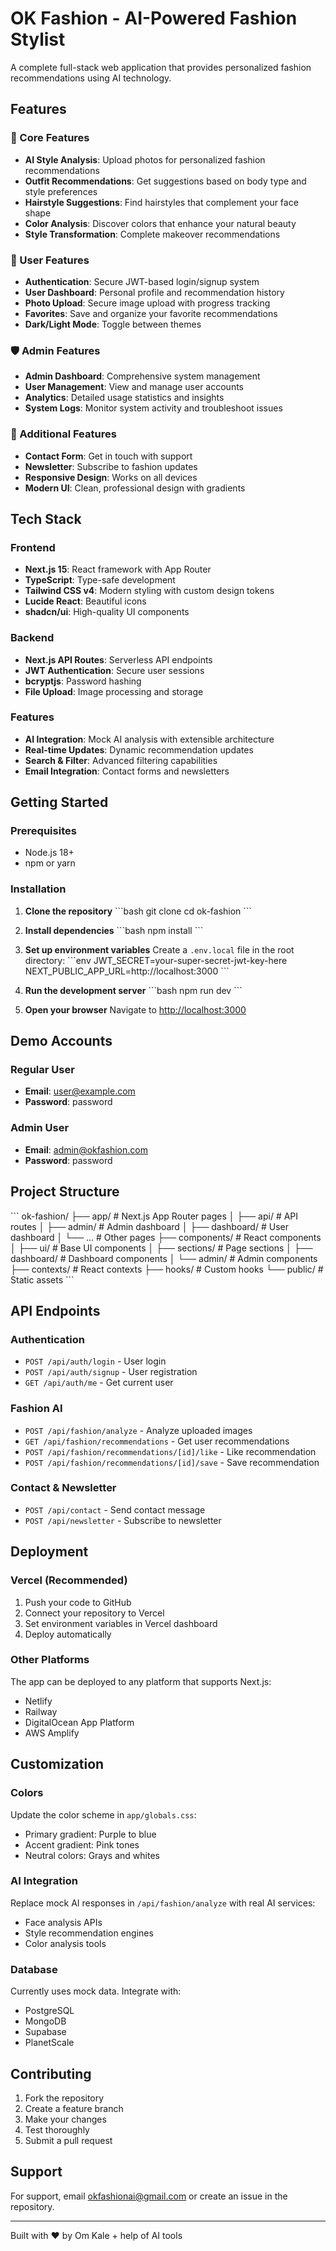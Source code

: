 # OK Fashion - AI-Powered Fashion Stylist

A complete full-stack web application that provides personalized fashion recommendations using AI technology.

## Features

### 🎨 Core Features
- **AI Style Analysis**: Upload photos for personalized fashion recommendations
- **Outfit Recommendations**: Get suggestions based on body type and style preferences
- **Hairstyle Suggestions**: Find hairstyles that complement your face shape
- **Color Analysis**: Discover colors that enhance your natural beauty
- **Style Transformation**: Complete makeover recommendations

### 👤 User Features
- **Authentication**: Secure JWT-based login/signup system
- **User Dashboard**: Personal profile and recommendation history
- **Photo Upload**: Secure image upload with progress tracking
- **Favorites**: Save and organize your favorite recommendations
- **Dark/Light Mode**: Toggle between themes

### 🛡️ Admin Features
- **Admin Dashboard**: Comprehensive system management
- **User Management**: View and manage user accounts
- **Analytics**: Detailed usage statistics and insights
- **System Logs**: Monitor system activity and troubleshoot issues

### 🌟 Additional Features
- **Contact Form**: Get in touch with support
- **Newsletter**: Subscribe to fashion updates
- **Responsive Design**: Works on all devices
- **Modern UI**: Clean, professional design with gradients

## Tech Stack

### Frontend
- **Next.js 15**: React framework with App Router
- **TypeScript**: Type-safe development
- **Tailwind CSS v4**: Modern styling with custom design tokens
- **Lucide React**: Beautiful icons
- **shadcn/ui**: High-quality UI components

### Backend
- **Next.js API Routes**: Serverless API endpoints
- **JWT Authentication**: Secure user sessions
- **bcryptjs**: Password hashing
- **File Upload**: Image processing and storage

### Features
- **AI Integration**: Mock AI analysis with extensible architecture
- **Real-time Updates**: Dynamic recommendation updates
- **Search & Filter**: Advanced filtering capabilities
- **Email Integration**: Contact forms and newsletters

## Getting Started

### Prerequisites
- Node.js 18+ 
- npm or yarn

### Installation

1. **Clone the repository**
   \`\`\`bash
   git clone <repository-url>
   cd ok-fashion
   \`\`\`

2. **Install dependencies**
   \`\`\`bash
   npm install
   \`\`\`

3. **Set up environment variables**
   Create a `.env.local` file in the root directory:
   \`\`\`env
   JWT_SECRET=your-super-secret-jwt-key-here
   NEXT_PUBLIC_APP_URL=http://localhost:3000
   \`\`\`

4. **Run the development server**
   \`\`\`bash
   npm run dev
   \`\`\`

5. **Open your browser**
   Navigate to [http://localhost:3000](http://localhost:3000)

## Demo Accounts

### Regular User
- **Email**: user@example.com
- **Password**: password

### Admin User
- **Email**: admin@okfashion.com
- **Password**: password

## Project Structure

\`\`\`
ok-fashion/
├── app/                    # Next.js App Router pages
│   ├── api/               # API routes
│   ├── admin/             # Admin dashboard
│   ├── dashboard/         # User dashboard
│   └── ...                # Other pages
├── components/            # React components
│   ├── ui/               # Base UI components
│   ├── sections/         # Page sections
│   ├── dashboard/        # Dashboard components
│   └── admin/            # Admin components
├── contexts/             # React contexts
├── hooks/                # Custom hooks
└── public/               # Static assets
\`\`\`

## API Endpoints

### Authentication
- `POST /api/auth/login` - User login
- `POST /api/auth/signup` - User registration
- `GET /api/auth/me` - Get current user

### Fashion AI
- `POST /api/fashion/analyze` - Analyze uploaded images
- `GET /api/fashion/recommendations` - Get user recommendations
- `POST /api/fashion/recommendations/[id]/like` - Like recommendation
- `POST /api/fashion/recommendations/[id]/save` - Save recommendation

### Contact & Newsletter
- `POST /api/contact` - Send contact message
- `POST /api/newsletter` - Subscribe to newsletter

## Deployment

### Vercel (Recommended)
1. Push your code to GitHub
2. Connect your repository to Vercel
3. Set environment variables in Vercel dashboard
4. Deploy automatically

### Other Platforms
The app can be deployed to any platform that supports Next.js:
- Netlify
- Railway
- DigitalOcean App Platform
- AWS Amplify

## Customization

### Colors
Update the color scheme in `app/globals.css`:
- Primary gradient: Purple to blue
- Accent gradient: Pink tones
- Neutral colors: Grays and whites

### AI Integration
Replace mock AI responses in `/api/fashion/analyze` with real AI services:
- Face analysis APIs
- Style recommendation engines
- Color analysis tools

### Database
Currently uses mock data. Integrate with:
- PostgreSQL
- MongoDB
- Supabase
- PlanetScale

## Contributing

1. Fork the repository
2. Create a feature branch
3. Make your changes
4. Test thoroughly
5. Submit a pull request



## Support

For support, email okfashionai@gmail.com or create an issue in the repository.

---

Built with ❤️ by Om Kale + help of AI tools

